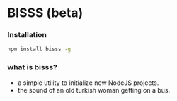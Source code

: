 # BISSS (beta)

### Installation
```sh
npm install bisss -g
```

### what is bisss?

+ a simple utility to initialize new NodeJS projects. 
+ the sound of an old turkish woman getting on a bus.